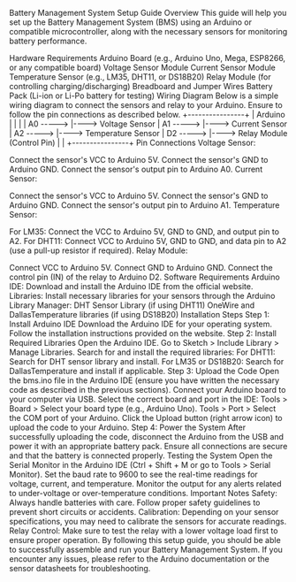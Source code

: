 Battery Management System Setup Guide
Overview
This guide will help you set up the Battery Management System (BMS) using an Arduino or compatible microcontroller, along with the necessary sensors for monitoring battery performance.

Hardware Requirements
Arduino Board (e.g., Arduino Uno, Mega, ESP8266, or any compatible board)
Voltage Sensor Module
Current Sensor Module
Temperature Sensor (e.g., LM35, DHT11, or DS18B20)
Relay Module (for controlling charging/discharging)
Breadboard and Jumper Wires
Battery Pack (Li-ion or Li-Po battery for testing)
Wiring Diagram
Below is a simple wiring diagram to connect the sensors and relay to your Arduino. Ensure to follow the pin connections as described below.
         +----------------+
         |   Arduino      |
         |                |
         |   A0  ----->   |----> Voltage Sensor
         |   A1  ----->   |----> Current Sensor
         |   A2  ----->   |----> Temperature Sensor
         |   D2  ----->   |----> Relay Module (Control Pin)
         |                |
         +----------------+
Pin Connections
Voltage Sensor:

Connect the sensor's VCC to Arduino 5V.
Connect the sensor's GND to Arduino GND.
Connect the sensor's output pin to Arduino A0.
Current Sensor:

Connect the sensor's VCC to Arduino 5V.
Connect the sensor's GND to Arduino GND.
Connect the sensor's output pin to Arduino A1.
Temperature Sensor:

For LM35: Connect the VCC to Arduino 5V, GND to GND, and output pin to A2.
For DHT11: Connect VCC to Arduino 5V, GND to GND, and data pin to A2 (use a pull-up resistor if required).
Relay Module:

Connect VCC to Arduino 5V.
Connect GND to Arduino GND.
Connect the control pin (IN) of the relay to Arduino D2.
Software Requirements
Arduino IDE: Download and install the Arduino IDE from the official website.
Libraries: Install necessary libraries for your sensors through the Arduino Library Manager:
DHT Sensor Library (if using DHT11)
OneWire and DallasTemperature libraries (if using DS18B20)
Installation Steps
Step 1: Install Arduino IDE
Download the Arduino IDE for your operating system.
Follow the installation instructions provided on the website.
Step 2: Install Required Libraries
Open the Arduino IDE.
Go to Sketch > Include Library > Manage Libraries.
Search for and install the required libraries:
For DHT11: Search for DHT sensor library and install.
For LM35 or DS18B20: Search for DallasTemperature and install if applicable.
Step 3: Upload the Code
Open the bms.ino file in the Arduino IDE (ensure you have written the necessary code as described in the previous sections).
Connect your Arduino board to your computer via USB.
Select the correct board and port in the IDE:
Tools > Board > Select your board type (e.g., Arduino Uno).
Tools > Port > Select the COM port of your Arduino.
Click the Upload button (right arrow icon) to upload the code to your Arduino.
Step 4: Power the System
After successfully uploading the code, disconnect the Arduino from the USB and power it with an appropriate battery pack.
Ensure all connections are secure and that the battery is connected properly.
Testing the System
Open the Serial Monitor in the Arduino IDE (Ctrl + Shift + M or go to Tools > Serial Monitor).
Set the baud rate to 9600 to see the real-time readings for voltage, current, and temperature.
Monitor the output for any alerts related to under-voltage or over-temperature conditions.
Important Notes
Safety: Always handle batteries with care. Follow proper safety guidelines to prevent short circuits or accidents.
Calibration: Depending on your sensor specifications, you may need to calibrate the sensors for accurate readings.
Relay Control: Make sure to test the relay with a lower voltage load first to ensure proper operation.
By following this setup guide, you should be able to successfully assemble and run your Battery Management System. If you encounter any issues, please refer to the Arduino documentation or the sensor datasheets for troubleshooting.
